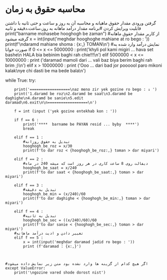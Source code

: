 # محاسبه حقوق به زمان
گرفتن ورودی مقدار حقوق ماهیانه و محاسبه آن به روز و ساعت و حتی ثانیه با داشتن قابلیت ویرایش کردن
#برنامه مقدار درآمد ماهانه به روز،ساعت،دقیقه و ثانیه
print("barname mohasebe hooghogh be zaman")
#از کاربر مقدار حقوق ماهانه گرفته میشود
x = int(input('meghdar hooghoghe mahiane at ro bego : '))
print(f'\ndaramd mahiane shoma : {x:,} TOMAN\n') #نمایش درآمد وارد شده به صورت خوانا
if 0 <= x <= 5000000 :
    print('khyli pol kami migiri ... hava set bashe\n HALA bia bebinim baghi rah chie!!!\n')
elif 5000000 < x <= 10000000 :
    print ('daramad mamoli dari ... vali baz biya berim baghi rah brim ;)\n')
elif x > 10000000 :
    print ('Ooo ... dari bad jor poooool paro mikoni kalak\nye chi dasti be ma bede bala\n')

while True:
    try:
        
        print('==================\naz meno zir yek gozine ro bego : ↓ ')
        print('1.daramd be roz\n2.daramd be saat\n3.daramd be daghighe\n4.daramd be sanie\n5.edit daramad\n6.exit\n\n==================\n')
        
        f = int (input ('yek gozine entekhab kon : '))
        
        if f == 6 :
            print('****  barname be PAYAN resid ... byby  ****')
            break
        
        elif f == 1 :
            #تبدیل به حقوق روزانه
            hooghogh_be_roz = x/30
            print(f'to dar roz < {hooghogh_be_roz:,} toman > dar miyari')
         
        elif f == 2 :
            #دیفالت روی 8 ساعت کاری در هر روز است که میشه 240 در ماه
            hooghogh_be_saat = x/240
            print(f'to dar saat < {hooghogh_be_saat:,} toman > dar miyari')
        
        elif f == 3 :
            #تبدیل به دقیقه
            hooghogh_be_min = (x/240)/60
            print(f'to dar daghighe < {hooghogh_be_min:,} toman > dar miyari')

        elif f == 4 :
            #تبدیل به ثانیه
            hooghogh_be_sec = ((x/240)/60)/60
            print(f'to dar sanie < {hooghogh_be_sec:,} toman > dar miyari')
        #تغییر دادن و ادیت درآمد ماهانه
        elif f == 5 :
            x = int(input('meghdar daramad jadid ro bego : '))
            print (f'daramad : {x:,}')



    #اگر هیچ کدام از گزینه ها وارد نشده بود متن زیر نمایش داده میشود
    except ValueError:
        print('\ngozine vared shode dorost nist')
